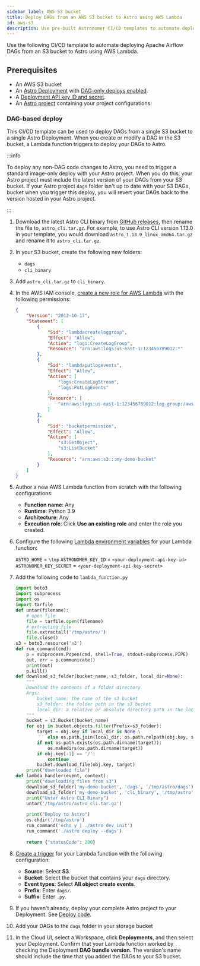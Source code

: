 ```yaml
---
sidebar_label: AWS S3 bucket
title: Deploy DAGs from an AWS S3 bucket to Astro using AWS Lambda
id: aws-s3
description: Use pre-built Astronomer CI/CD templates to automate deploying Apache Airflow DAGs to Astro using AWS S3 and Lambda.
---
```


Use the following CI/CD template to automate deploying Apache Airflow DAGs from an S3 bucket to Astro using AWS Lambda.

## Prerequisites

- An AWS S3 bucket
- An [Astro Deployment](create-deployment.md) with [DAG-only deploys enabled](deploy-code.md#enable-dag-only-deploys-on-a-deployment).
- A [Deployment API key ID and secret](api-keys.md).
- An [Astro project](create-first-dag.md) containing your project configurations.

### DAG-based deploy

This CI/CD template can be used to deploy DAGs from a single S3 bucket to a single Astro Deployment. When you create or modify a DAG in the S3 bucket, a Lambda function triggers to deploy your DAGs to Astro.

:::info

To deploy any non-DAG code changes to Astro, you need to trigger a standard image-only deploy with your Astro project. When you do this, your Astro project must include the latest version of your DAGs from your S3 bucket. If your Astro project `dags` folder isn't up to date with your S3 DAGs bucket when you trigger this deploy, you will revert your DAGs back to the version hosted in your Astro project.

:::

1. Download the latest Astro CLI binary from [GitHub releases](https://github.com/astronomer/astro-cli/releases), then rename the file to, `astro_cli.tar.gz`. For example, to use Astro CLI version 1.13.0 in your template, you would download `astro_1.13.0_linux_amd64.tar.gz` and rename it to `astro_cli.tar.gz`.
2. In your S3 bucket, create the following new folders:

    - `dags`
    - `cli_binary`

3. Add `astro_cli.tar.gz` to `cli_binary`.
4. In the AWS IAM console, [create a new role for AWS Lambda](https://docs.aws.amazon.com/lambda/latest/dg/lambda-intro-execution-role.html#permissions-executionrole-console) with the following permissions:

    ```json
    {
        "Version": "2012-10-17",
        "Statement": [
            {
                "Sid": "lambdacreateloggroup",
                "Effect": "Allow",
                "Action": "logs:CreateLogGroup",
                "Resource": "arn:aws:logs:us-east-1:123456789012:*"
            },
            {
                "Sid": "lambdaputlogevents",
                "Effect": "Allow",
                "Action": [
                    "logs:CreateLogStream",
                    "logs:PutLogEvents"
                ],
                "Resource": [
                    "arn:aws:logs:us-east-1:123456789012:log-group:/aws/lambda/s3_to_astro:*"
                ]
            },
            {
                "Sid": "bucketpermission",
                "Effect": "Allow",
                "Action": [
                    "s3:GetObject",
                    "s3:ListBucket"
                ],
                "Resource": "arn:aws:s3:::my-demo-bucket"
            }
        ]
    }
    ```

5. Author a new AWS Lambda function from scratch with the following configurations:

    - **Function name**: Any
    - **Runtime**: Python 3.9
    - **Architecture**: Any
    - **Execution role**: Click **Use an existing role** and enter the role you created.

6. Configure the following [Lambda environment variables](https://docs.aws.amazon.com/lambda/latest/dg/configuration-envvars.html) for your Lambda function:

    `ASTRO_HOME` = `\tmp`
    `ASTRONOMER_KEY_ID` = `<your-deployment-api-key-id>`
    `ASTRONOMER_KEY_SECRET` = `<your-deployment-api-key-secret>`

7. Add the following code to `lambda_function.py`

    ```python
    import boto3
    import subprocess
    import os
    import tarfile
    def untar(filename):
        # open file
        file = tarfile.open(filename)
        # extracting file
        file.extractall('/tmp/astro/')
        file.close()
    s3 = boto3.resource('s3')
    def run_command(cmd):
        p = subprocess.Popen(cmd, shell=True, stdout=subprocess.PIPE)
        out, err = p.communicate()
        print(out)
        p.kill()
    def download_s3_folder(bucket_name, s3_folder, local_dir=None):
        """
        Download the contents of a folder directory
        Args:
            bucket_name: the name of the s3 bucket
            s3_folder: the folder path in the s3 bucket
            local_dir: a relative or absolute directory path in the local file system
        """
        bucket = s3.Bucket(bucket_name)
        for obj in bucket.objects.filter(Prefix=s3_folder):
            target = obj.key if local_dir is None \
                else os.path.join(local_dir, os.path.relpath(obj.key, s3_folder))
            if not os.path.exists(os.path.dirname(target)):
                os.makedirs(os.path.dirname(target))
            if obj.key[-1] == '/':
                continue
            bucket.download_file(obj.key, target)
        print("downloaded file")
    def lambda_handler(event, context):
        print("downloading files from s3")
        download_s3_folder('my-demo-bucket', 'dags', '/tmp/astro/dags')
        download_s3_folder('my-demo-bucket', 'cli_binary', '/tmp/astro')
        print("Untar Astro CLI Binary")
        untar('/tmp/astro/astro_cli.tar.gz')
        
        print("Deploy to Astro")
        os.chdir('/tmp/astro')
        run_command('echo y | ./astro dev init')
        run_command('./astro deploy --dags')
        
        return {"statusCode": 200}
    ```
    
8. [Create a trigger](https://docs.aws.amazon.com/lambda/latest/dg/lambda-invocation.html) for your Lambda function with the following configuration:

    - **Source**: Select **S3**.
    - **Bucket**: Select the bucket that contains your `dags` directory.
    - **Event types**: Select **All object create events**.
    - **Prefix**: Enter `dags/`.
    - **Suffix**: Enter `.py`.

9. If you haven't already, deploy your complete Astro project to your Deployment. See [Deploy code](deploy-code.md).
10. Add your DAGs to the `dags` folder in your storage bucket
11. In the Cloud UI, select a Workspace, click **Deployments**, and then select your Deployment. Confirm that your Lambda function worked by checking the Deployment **DAG bundle version**. The version's name should include the time that you added the DAGs to your S3 bucket. 

